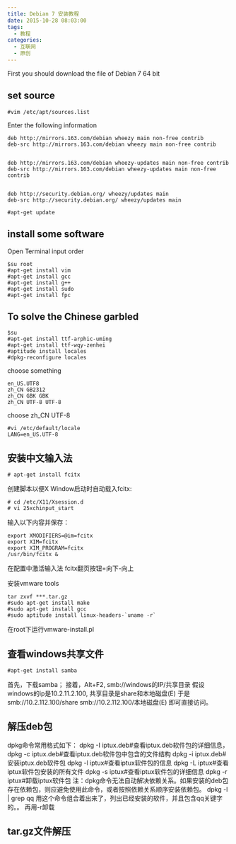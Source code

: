```yaml
---
title: Debian 7 安装教程
date: 2015-10-28 08:03:00
tags:
  - 教程
categories:
  - 互联网
  - 原创
---
```

First you should download the file of Debian 7 64 bit


set source
--
```
#vim /etc/apt/sources.list
```
Enter the following information
```
deb http://mirrors.163.com/debian wheezy main non-free contrib
deb-src http://mirrors.163.com/debian wheezy main non-free contrib


deb http://mirrors.163.com/debian wheezy-updates main non-free contrib
deb-src http://mirrors.163.com/debian wheezy-updates main non-free contrib


deb http://security.debian.org/ wheezy/updates main
deb-src http://security.debian.org/ wheezy/updates main

#apt-get update
```

install some software
--
Open Terminal
input order
```
$su root
#apt-get install vim
#apt-get install gcc
#apt-get install g++
#apt-get install sudo
#apt-get install fpc
```

To solve the Chinese garbled
--
```
$su
#apt-get install ttf-arphic-uming
#apt-get install ttf-wqy-zenhei
#aptitude install locales
#dpkg-reconfigure locales
```
choose something
```
en_US.UTF8
zh_CN GB2312
zh_CN GBK GBK
zh_CN UTF-8 UTF-8
```
choose zh_CN UTF-8  
```
#vi /etc/default/locale
LANG=en_US.UTF-8
```

安装中文输入法
--
```
# apt-get install fcitx
```
创建脚本以便X Window启动时自动载入fcitx: 
```
# cd /etc/X11/Xsession.d  
# vi 25xchinput_start
```
输入以下内容并保存： 
```
export XMODIFIERS=@im=fcitx        
export XIM=fcitx        
export XIM_PROGRAM=fcitx        
/usr/bin/fcitx &
```
在配置中激活输入法
fcitx翻页按钮=向下-向上

安装vmware tools
```
tar zxvf ***.tar.gz
#sudo apt-get install make
#sudo apt-get install gcc
#sudo aptitude install linux-headers-`uname -r`
```
在root下运行vmware-install.pl


查看windows共享文件
--
```
#apt-get install samba
```
首先，下载samba；
接着，Alt+F2,
smb://windows的IP/共享目录
假设windows的ip是10.2.11.2.100, 共享目录是share和本地磁盘(E)
于是
smb://10.2.112.100/share
smb://10.2.112.100/本地磁盘(E)
即可直接访问。


解压deb包
--
dpkg命令常用格式如下：
dpkg -I iptux.deb#查看iptux.deb软件包的详细信息，
dpkg -c iptux.deb#查看iptux.deb软件包中包含的文件结构
dpkg -i iptux.deb#安装iptux.deb软件包
dpkg -l iptux#查看iptux软件包的信息
dpkg -L iptux#查看iptux软件包安装的所有文件
dpkg -s iptux#查看iptux软件包的详细信息
dpkg -r iptux#卸载iptux软件包
注：dpkg命令无法自动解决依赖关系。如果安装的deb包存在依赖包，则应避免使用此命令，或者按照依赖关系顺序安装依赖包。
dpkg -l | grep qq
用这个命令组合着出来了，列出已经安装的软件，并且包含qq关键字的。。
再用-r卸载


tar.gz文件解压
--